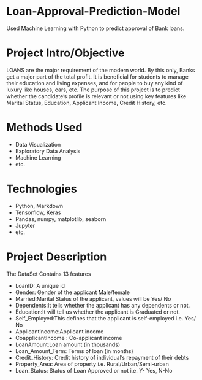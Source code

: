 # Loan-Approval-Prediction-Model
Used Machine Learning with Python to  predict approval of Bank loans.

# Project Intro/Objective
LOANS are the major requirement of the modern world. By this only, Banks get a major part of the total profit. It is beneficial for students to manage their education and living expenses, and for people to buy any kind of luxury like houses, cars, etc.
The purpose of this project is to predict whether the candidate’s profile is relevant or not using key features like Marital Status, Education, Applicant Income, Credit History, etc.
# Methods Used
* Data Visualization
* Exploratory Data Analysis
* Machine Learning
* etc.

# Technologies
* Python, Markdown
* Tensorflow, Keras
* Pandas, numpy, matplotlib, seaborn
* Jupyter
* etc.
# Project Description
 The DataSet Contains 13 features
*	LoanID:	A unique id 
*	Gender: Gender of the applicant Male/female
*	Married:Marital Status of the applicant, values will be Yes/ No
*	Dependents:It tells whether the applicant has any dependents or not.
*	Education:It will tell us whether the applicant is Graduated or not.
*	Self_Employed:This defines that the applicant is self-employed i.e. Yes/ No
*	ApplicantIncome:Applicant income
*	CoapplicantIncome	: Co-applicant income
* LoanAmount:Loan amount (in thousands)
*	Loan_Amount_Term: Terms of loan (in months)
*	Credit_History:	Credit history of individual’s repayment of their debts
*	Property_Area: Area of property i.e. Rural/Urban/Semi-urban 
*	Loan_Status:	Status of Loan Approved or not i.e. Y- Yes, N-No

